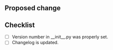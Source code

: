 ## Proposed change

<!--
  Please give us the big picture of your change.
-->

## Checklist

<!--
  In case your pull request goes to master, please have a look at the following checklist. Otherwise feel free to remove this chapter.
  Put an 'x' in the boxes that apply. 
-->

- [ ] Version number in \_\_init\_\_.py was properly set.
- [ ] Changelog is updated.
